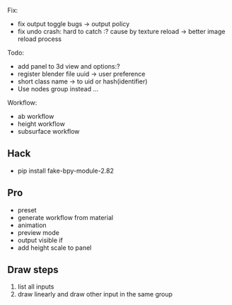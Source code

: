 Fix:
* fix output toggle bugs -> output policy
* fix undo crash: hard to catch :? cause by texture reload -> better image reload process

Todo:
* add panel to 3d view and options:?
* register blender file uuid -> user preference 
* short class name -> to uid or hash(identifier)
* Use nodes group instead ... 

Workflow:
* ab workflow
* height workflow
* subsurface workflow


## Hack
* pip install fake-bpy-module-2.82


## Pro
* preset
* generate workflow from material
* animation
* preview mode
* output visible if
* add height scale to panel
## Draw steps
1. list all inputs
2. draw linearly and draw other input in the same group
